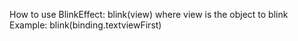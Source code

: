 How to use BlinkEffect:
blink(view) where view is the object to blink
Example: blink(binding.textviewFirst) 
